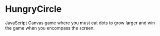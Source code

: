 # HungryCircle

JavaScript Canvas game where you must eat dots to grow larger and win the game when you encompass the screen.
